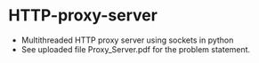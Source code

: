 # HTTP-proxy-server
* Multithreaded HTTP proxy server using sockets in python
* See uploaded file Proxy_Server.pdf for the problem statement.
